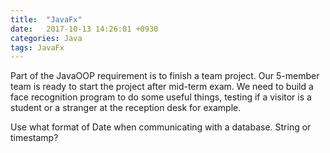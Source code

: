 ```yaml
---
title:  "JavaFx"
date:   2017-10-13 14:26:01 +0930
categories: Java
tags: JavaFx
---
```

Part of the JavaOOP requirement is to finish a team project. Our 5-member team is ready to start the project after mid-term exam. We need to build a face recognition program to do some useful things, testing if a visitor is a student or a stranger at the reception desk for example.
<!-- more -->

Use what format of Date when communicating with a database. String or timestamp?